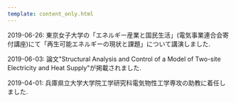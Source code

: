 ```yaml
---
template: content_only.html
---
```


2019-06-26:
    東京女子大学の「エネルギー産業と国民生活」(電気事業連合会寄付講座)にて「再生可能エネルギーの現状と課題」について講演しました. 

2019-06-03:
    論文"Structural Analysis and Control of a Model of Two-site Electricity and Heat Supply"が掲載されました.

2019-04-01:
    兵庫県立大学大学院工学研究科電気物性工学専攻の助教に着任しました.
